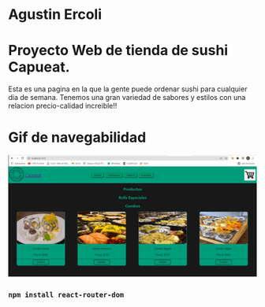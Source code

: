 # Agustin Ercoli
# Proyecto Web de tienda de sushi Capueat.
Esta es una pagina en la que la gente puede ordenar sushi para cualquier dia de semana. Tenemos una gran variedad de sabores y estilos con una relacion precio-calidad increible!!

# Gif de navegabilidad

![image](https://github.com/AgustinErcoli/EcomerceCapueat/blob/main/src/Media/Animation.gif)

### `npm install react-router-dom`
